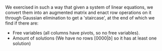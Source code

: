 We exercised in such a way that given a system of linear equations, we convert them into an augmented matrix and enact row operations on it through Gaussian elimination to get a 'staircase', at the end of which we find if there are:
- Free variables (all columns have pivots, so no free variables).
- Amount of solutions (We have no rows $[0 0 0 0 | b]$ so it has at least one solution)


